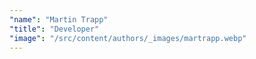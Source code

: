 ```yaml
---
"name": "Martin Trapp"
"title": "Developer"
"image": "/src/content/authors/_images/martrapp.webp"
---
```

